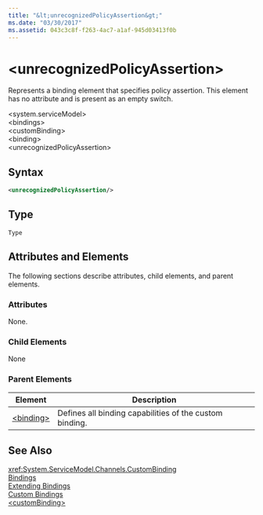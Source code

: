 ```yaml
---
title: "&lt;unrecognizedPolicyAssertion&gt;"
ms.date: "03/30/2017"
ms.assetid: 043c3c8f-f263-4ac7-a1af-945d03413f0b
---
```

# &lt;unrecognizedPolicyAssertion&gt;
Represents a binding element that specifies policy assertion. This element has no attribute and is present as an empty switch.  

 \<system.serviceModel>  
\<bindings>  
\<customBinding>  
\<binding>  
\<unrecognizedPolicyAssertion>  

## Syntax  

```xml  
<unrecognizedPolicyAssertion/>  
```  

## Type  
 `Type`  

## Attributes and Elements  
 The following sections describe attributes, child elements, and parent elements.  

### Attributes  
 None.  

### Child Elements  
 None  

### Parent Elements  


|Element|Description|  
|-------------|-----------------|  
|[\<binding>](../../../../../docs/framework/misc/binding.md)|Defines all binding capabilities of the custom binding.|  

## See Also  
 <xref:System.ServiceModel.Channels.CustomBinding>  
 [Bindings](../../../../../docs/framework/wcf/bindings.md)  
 [Extending Bindings](../../../../../docs/framework/wcf/extending/extending-bindings.md)  
 [Custom Bindings](../../../../../docs/framework/wcf/extending/custom-bindings.md)  
 [\<customBinding>](../../../../../docs/framework/configure-apps/file-schema/wcf/custombinding.md)
